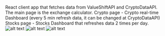 React client app that fetches data from ValueShiftAPI and CryptoDataAPI.
The main page is the exchange calculator.
Crypto page - Crypto real-time Dashboard (every 5 min refresh data, it can be changed at CryptoDataAPI)
Stocks page - Stocks Dashboard that refreshes data 2 times per day.
![alt text](https://prnt.sc/k5RPZm-wiE-j)
![alt text](https://prnt.sc/rAz2mIDM8A04)
![alt text](https://prnt.sc/hBCIqjpAIUWd)
